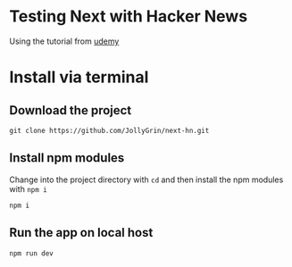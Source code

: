 # Testing Next with Hacker News

Using the tutorial from [udemy](https://www.udemy.com/universal-react-with-nextjs-the-ultimate-guide/)

# Install via terminal

## Download the project

`git clone https://github.com/JollyGrin/next-hn.git`

## Install npm modules

Change into the project directory with `cd` and then install the npm modules with `npm i`

`npm i`

## Run the app on local host

`npm run dev`
